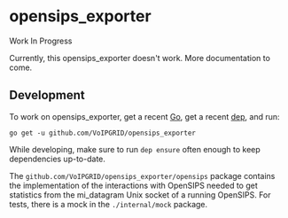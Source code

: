 # opensips_exporter

Work In Progress

Currently, this opensips_exporter doesn't work. More documentation to come.

## Development

To work on opensips_exporter, get a recent [Go], get a recent [dep], and
run:

    go get -u github.com/VoIPGRID/opensips_exporter

While developing, make sure to run `dep ensure` often enough to keep
dependencies up-to-date.

The `github.com/VoIPGRID/opensips_exporter/opensips` package contains the
implementation of the interactions with OpenSIPS needed to get statistics from
the mi_datagram Unix socket of a running OpenSIPS. For tests, there is a mock
in the `./internal/mock` package.

[Go]: https://golang.org/doc/install (Getting Started - The Go Programming Language)
[dep]: https://golang.github.io/dep/docs/installation.html (Installation · dep)
